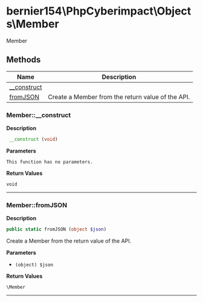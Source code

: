 # bernier154\PhpCyberimpact\Objects\Member  

Member





## Methods

| Name | Description |
|------|-------------|
|[__construct](#member__construct)||
|[fromJSON](#memberfromjson)|Create a Member from the return value of the API.|




### Member::__construct  

**Description**

```php
 __construct (void)
```

 

 

**Parameters**

`This function has no parameters.`

**Return Values**

`void`


<hr />


### Member::fromJSON  

**Description**

```php
public static fromJSON (object $json)
```

Create a Member from the return value of the API. 

 

**Parameters**

* `(object) $json`

**Return Values**

`\Member`




<hr />

